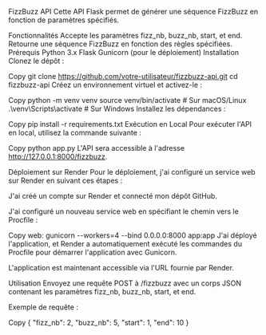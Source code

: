 FizzBuzz API
Cette API Flask permet de générer une séquence FizzBuzz en fonction de paramètres spécifiés.

Fonctionnalités
Accepte les paramètres fizz_nb, buzz_nb, start, et end.
Retourne une séquence FizzBuzz en fonction des règles spécifiées.
Prérequis
Python 3.x
Flask
Gunicorn (pour le déploiement)
Installation
Clonez le dépôt :

Copy
git clone https://github.com/votre-utilisateur/fizzbuzz-api.git
cd fizzbuzz-api
Créez un environnement virtuel et activez-le :

Copy
python -m venv venv
source venv/bin/activate  # Sur macOS/Linux
.\venv\Scripts\activate  # Sur Windows
Installez les dépendances :

Copy
pip install -r requirements.txt
Exécution en Local
Pour exécuter l'API en local, utilisez la commande suivante :

Copy
python app.py
L'API sera accessible à l'adresse http://127.0.0.1:8000/fizzbuzz.

Déploiement sur Render
Pour le déploiement, j'ai configuré un service web sur Render en suivant ces étapes :

J'ai créé un compte sur Render et connecté mon dépôt GitHub.

J'ai configuré un nouveau service web en spécifiant le chemin vers le Procfile :

Copy
web: gunicorn --workers=4 --bind 0.0.0.0:8000 app:app
J'ai déployé l'application, et Render a automatiquement exécuté les commandes du Procfile pour démarrer l'application avec Gunicorn.

L'application est maintenant accessible via l'URL fournie par Render.

Utilisation
Envoyez une requête POST à /fizzbuzz avec un corps JSON contenant les paramètres fizz_nb, buzz_nb, start, et end.

Exemple de requête :

Copy
{
  "fizz_nb": 2,
  "buzz_nb": 5,
  "start": 1,
  "end": 10
}
